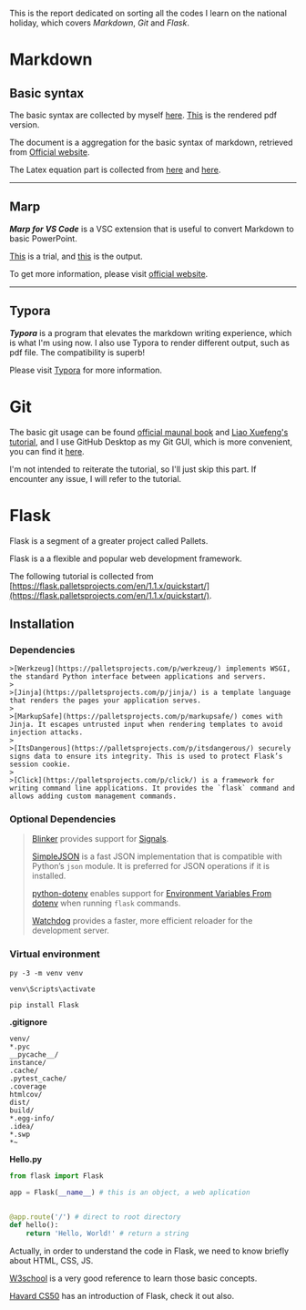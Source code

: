 This is the report dedicated on sorting all the codes I learn on the national holiday, which covers *Markdown*, *Git* and *Flask*.

# Markdown

## Basic syntax

The basic syntax are collected by myself [here](https://github.com/paradoxXD/paradoxical/blob/master/basic_markdown.md "the example deployed on github").  [This](https://github.com/paradoxXD/paradoxical/blob/master/basic_markdown.pdf) is the rendered pdf version.

The document is a aggregation for the basic syntax of markdown, retrieved from [Official website](https://www.markdownguide.org/basic-syntax/).

The Latex equation part is collected from [here](https://www.zybuluo.com/codeep/note/163962#mjx-eqn-eqsample "other people's notes") and [here](https://math.meta.stackexchange.com/questions/5020/mathjax-basic-tutorial-and-quick-reference "https://math.meta.stackexchange.com/questions/5020/mathjax-basic-tutorial-and-quick-reference").

---

## Marp

***Marp for VS Code*** is a VSC extension that is useful to convert Markdown to basic PowerPoint.

[This](https://github.com/paradoxXD/paradoxical/blob/master/marp_usage.md "the source code") is a trial, and [this](https://github.com/paradoxXD/paradoxical/blob/master/marp_usage.pdf "the pdf version") is the output.

To get more information, please visit [official website](https://marpit.marp.app/markdown).

---

## Typora

***Typora*** is a program that elevates the markdown writing experience, which is what I'm using now. I also use Typora to render different output, such as pdf file. The compatibility is superb!

Please visit [Typora](https://www.typora.io/) for more information.

# Git

The basic git usage can be found [official maunal book](https://git-scm.com/docs) and [Liao Xuefeng's tutorial](https://www.liaoxuefeng.com/wiki/896043488029600), and I use GitHub Desktop as my Git GUI, which is more convenient, you can find it [here](https://desktop.github.com/).

I'm not intended to reiterate the tutorial, so I'll just skip this part. If encounter any issue, I will refer to the tutorial.

# Flask

Flask is a segment of a greater project called Pallets.

Flask is a a flexible and popular web development framework.

The following tutorial is collected from [https://flask.palletsprojects.com/en/1.1.x/quickstart/](https://flask.palletsprojects.com/en/1.1.x/quickstart/).

## Installation

### Dependencies

	>[Werkzeug](https://palletsprojects.com/p/werkzeug/) implements WSGI, the standard Python interface between applications and servers.
	>
	>[Jinja](https://palletsprojects.com/p/jinja/) is a template language that renders the pages your application serves.
	>
	>[MarkupSafe](https://palletsprojects.com/p/markupsafe/) comes with Jinja. It escapes untrusted input when rendering templates to avoid injection attacks.
	>
	>[ItsDangerous](https://palletsprojects.com/p/itsdangerous/) securely signs data to ensure its integrity. This is used to protect Flask’s session cookie.
	>
	>[Click](https://palletsprojects.com/p/click/) is a framework for writing command line applications. It provides the `flask` command and allows adding custom management commands.

### Optional Dependencies

> [Blinker](https://pythonhosted.org/blinker/) provides support for [Signals](https://flask.palletsprojects.com/en/1.1.x/signals/#signals).
>
> [SimpleJSON](https://simplejson.readthedocs.io/) is a fast JSON implementation that is compatible with Python’s `json` module. It is preferred for JSON operations if it is installed.
>
> [python-dotenv](https://github.com/theskumar/python-dotenv#readme) enables support for [Environment Variables From dotenv](https://flask.palletsprojects.com/en/1.1.x/cli/#dotenv) when running `flask` commands.
>
> [Watchdog](https://pythonhosted.org/watchdog/) provides a faster, more efficient reloader for the development server.

### Virtual environment

```
py -3 -m venv venv
```

```
venv\Scripts\activate
```

```
pip install Flask
```

**.gitignore**

```
venv/
*.pyc
__pycache__/
instance/
.cache/
.pytest_cache/
.coverage
htmlcov/
dist/
build/
*.egg-info/
.idea/
*.swp
*~
```

**Hello.py**

```python
from flask import Flask

app = Flask(__name__) # this is an object, a web aplication


@app.route('/') # direct to root directory
def hello():
    return 'Hello, World!' # return a string
```

Actually, in order to understand the code in Flask, we need to know briefly about HTML, CSS, JS.

[W3school](https://www.w3schools.com/html/default.asp) is a very good reference to learn those basic concepts.

[Havard CS50](https://www.youtube.com/watch?v=zdgYw-3tzfI) has an introduction of Flask, check it out also.

 